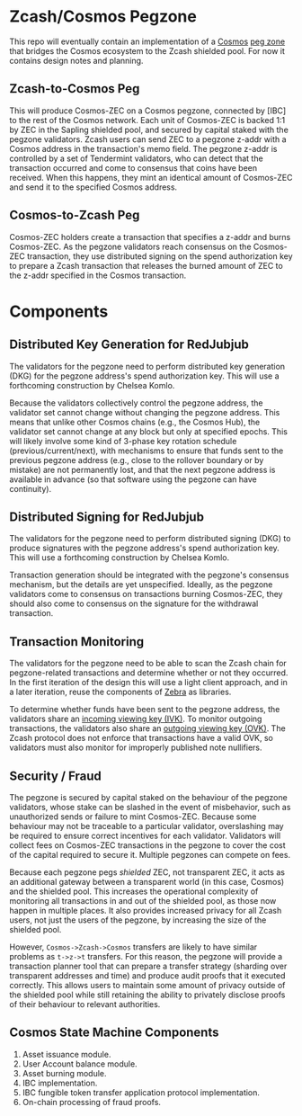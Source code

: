# Zcash/Cosmos Pegzone

This repo will eventually contain an implementation of a [Cosmos] [peg
zone][pegzone] that bridges the Cosmos ecosystem to the Zcash shielded pool.
For now it contains design notes and planning.

## Zcash-to-Cosmos Peg

This will produce Cosmos-ZEC on a Cosmos pegzone, connected by [IBC] to the
rest of the Cosmos network.  Each unit of Cosmos-ZEC is backed 1:1 by ZEC in
the Sapling shielded pool, and secured by capital staked with the pegzone
validators.  Zcash users can send ZEC to a pegzone z-addr with a Cosmos address
in the transaction's memo field.  The pegzone z-addr is controlled by a set of
Tendermint validators, who can detect that the transaction occurred and come to
consensus that coins have been received.  When this happens, they mint an
identical amount of Cosmos-ZEC and send it to the specified Cosmos address.

## Cosmos-to-Zcash Peg

Cosmos-ZEC holders create a transaction that specifies a z-addr and burns
Cosmos-ZEC.  As the pegzone validators reach consensus on the Cosmos-ZEC
transaction, they use distributed signing on the spend authorization key to
prepare a Zcash transaction that releases the burned amount of ZEC to the
z-addr specified in the Cosmos transaction.  

# Components

## Distributed Key Generation for RedJubjub

The validators for the pegzone need to perform distributed key generation (DKG)
for the pegzone address's spend authorization key.  This will use a forthcoming
construction by Chelsea Komlo.

Because the validators collectively control the pegzone address, the validator
set cannot change without changing the pegzone address.  This means that unlike
other Cosmos chains (e.g., the Cosmos Hub), the validator set cannot change at
any block but only at specified epochs.  This will likely involve some kind of
3-phase key rotation schedule (previous/current/next), with mechanisms to
ensure that funds sent to the previous pegzone address (e.g., close to the
rollover boundary or by mistake) are not permanently lost, and that the next
pegzone address is available in advance (so that software using the pegzone can
have continuity).

## Distributed Signing for RedJubjub

The validators for the pegzone need to perform distributed signing (DKG) to
produce signatures with the pegzone address's spend authorization key.  This
will use a forthcoming construction by Chelsea Komlo.

Transaction generation should be integrated with the pegzone's consensus
mechanism, but the details are yet unspecified.  Ideally, as the pegzone
validators come to consensus on transactions burning Cosmos-ZEC, they should
also come to consensus on the signature for the withdrawal transaction.

## Transaction Monitoring

The validators for the pegzone need to be able to scan the Zcash chain for
pegzone-related transactions and determine whether or not they occurred.  In
the first iteration of the design this will use a light client approach, and in
a later iteration, reuse the components of [Zebra] as libraries.

To determine whether funds have been sent to the pegzone address, the
validators share an [incoming viewing key (IVK)][ivk].  To monitor outgoing
transactions, the validators also share an [outgoing viewing key (OVK)][ovk].
The Zcash protocol does not enforce that transactions have a valid OVK, so
validators must also monitor for improperly published note nullifiers.

## Security / Fraud

The pegzone is secured by capital staked on the behaviour of the pegzone
validators, whose stake can be slashed in the event of misbehavior, such as
unauthorized sends or failure to mint Cosmos-ZEC.  Because some behaviour may
not be traceable to a particular validator, overslashing may be required to
ensure correct incentives for each validator.  Validators will collect fees on
Cosmos-ZEC transactions in the pegzone to cover the cost of the capital
required to secure it.   Multiple pegzones can compete on fees.

Because each pegzone pegs *shielded* ZEC, not transparent ZEC, it acts as an
additional gateway between a transparent world (in this case, Cosmos) and the
shielded pool.  This increases the operational complexity of monitoring all
transactions in and out of the shielded pool, as those now happen in multiple
places.  It also provides increased privacy for all Zcash users, not just the
users of the pegzone, by increasing the size of the shielded pool.

However, `Cosmos->Zcash->Cosmos` transfers are likely to have similar problems
as `t->z->t` transfers.  For this reason, the pegzone will provide a
transaction planner tool that can prepare a transfer strategy (sharding over
transparent addresses and time) and produce audit proofs that it executed
correctly.  This allows users to maintain some amount of privacy outside of the
shielded pool while still retaining the ability to privately disclose proofs of
their behaviour to relevant authorities.

## Cosmos State Machine Components

1. Asset issuance module.
2. User Account balance module.
3. Asset burning module.
4. IBC implementation.
5. IBC fungible token transfer application protocol implementation.
6. On-chain processing of fraud proofs.

[Cosmos]: https://cosmos.network
[pegzone]: https://blog.cosmos.network/the-internet-of-blockchains-how-cosmos-does-interoperability-starting-with-the-ethereum-peg-zone-8744d4d2bc3f
[Zebra]: https://github.com/ZcashFoundation/zebra
[ivk]: https://zips.z.cash/protocol/protocol.pdf#addressesandkeys
[ovk]: https://zips.z.cash/protocol/protocol.pdf#addressesandkeys
